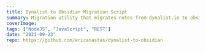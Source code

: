 ```yaml
---
title: Dynalist to Obsidian Migration Script
summary: Migration utility that migrates notes from dynalist.io to obsidian.md
coverImage:
tags: ["NodeJS", "JavaScript", "REST"]
date: "2021-09-23"
repo: https://github.com/ericanastas/dynalist-to-obsidian
---
```

